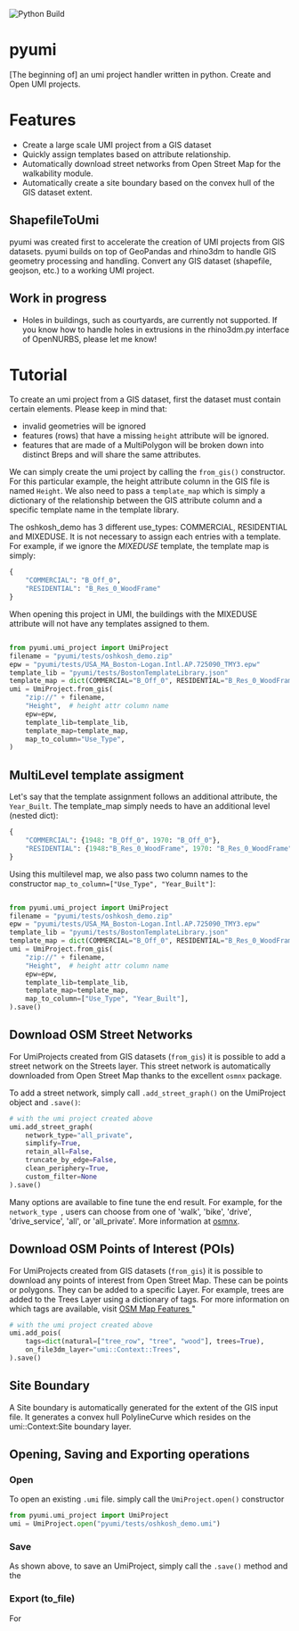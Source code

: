 ![Python Build](https://github.com/samuelduchesne/pyumi/workflows/Python%20Build/badge.svg)

# pyumi

[The beginning of] an umi project handler written in python. Create and Open UMI projects.

# Features

- Create a large scale UMI project from a GIS dataset
- Quickly assign templates based on attribute relationship.
- Automatically download street networks from Open Street Map for the walkability module.
- Automatically create a site boundary based on the convex hull of the GIS dataset
 extent.
 
## ShapefileToUmi

pyumi was created first to accelerate the creation of UMI projects from GIS datasets.
pyumi builds on top of GeoPandas and rhino3dm to handle GIS geometry processing and
handling. Convert any GIS dataset (shapefile, geojson, etc.) to a working UMI project.

## Work in progress

- Holes in buildings, such as courtyards, are currently not supported. If you know how to
handle holes in extrusions in the rhino3dm.py interface of OpenNURBS, please let me know!

# Tutorial

To create an umi project from a GIS dataset, first the dataset must contain certain elements. Please keep in mind that:
- invalid geometries will be ignored
- features (rows) that have a missing `height` attribute will be ignored.
- features that are made of a MultiPolygon will be broken down into distinct Breps and will share the same attributes.

We can simply create the umi project by calling the `from_gis()` constructor. For this particular example, the height
attribute column in the GIS file is named `Height`. We also need to pass a `template_map` which is simply a 
dictionary of the relationship between the GIS attribute column and a specific template name in the template library.

The oshkosh_demo has 3 different use_types: COMMERCIAL, RESIDENTIAL and MIXEDUSE. It is not necessary to assign each
entries with a template. For example, if we ignore the *MIXEDUSE* template, the template map is simply:
 
```python
{
    "COMMERCIAL": "B_Off_0",
    "RESIDENTIAL": "B_Res_0_WoodFrame"
}
```

When opening this project in UMI, the buildings with the MIXEDUSE attribute will not have any templates assigned to
them.

```python

from pyumi.umi_project import UmiProject
filename = "pyumi/tests/oshkosh_demo.zip"
epw = "pyumi/tests/USA_MA_Boston-Logan.Intl.AP.725090_TMY3.epw"
template_lib = "pyumi/tests/BostonTemplateLibrary.json"
template_map = dict(COMMERCIAL="B_Off_0", RESIDENTIAL="B_Res_0_WoodFrame")
umi = UmiProject.from_gis(
    "zip://" + filename,
    "Height",  # height attr column name
    epw=epw,
    template_lib=template_lib,
    template_map=template_map,
    map_to_column="Use_Type",
)
```

## MultiLevel template assigment

Let's say that the template assignment follows an additional attribute, the `Year_Built`. The template_map simply needs
to have an additional level (nested dict):
 
```python
{
    "COMMERCIAL": {1948: "B_Off_0", 1970: "B_Off_0"},
    "RESIDENTIAL": {1948:"B_Res_0_WoodFrame", 1970: "B_Res_0_WoodFrame"}
}
```

Using this multilevel map, we also pass two column names to the constructor `map_to_column=["Use_Type", "Year_Built"]`:

```python

from pyumi.umi_project import UmiProject
filename = "pyumi/tests/oshkosh_demo.zip"
epw = "pyumi/tests/USA_MA_Boston-Logan.Intl.AP.725090_TMY3.epw"
template_lib = "pyumi/tests/BostonTemplateLibrary.json"
template_map = dict(COMMERCIAL="B_Off_0", RESIDENTIAL="B_Res_0_WoodFrame")
umi = UmiProject.from_gis(
    "zip://" + filename,
    "Height",  # height attr column name
    epw=epw,
    template_lib=template_lib,
    template_map=template_map,
    map_to_column=["Use_Type", "Year_Built"],
).save()
```

## Download OSM Street Networks

For UmiProjects created from GIS datasets (`from_gis`) it is possible to add a street
network on the Streets layer. This street network is automatically downloaded from Open
Street Map thanks to the excellent `osmnx` package.

To add a street network, simply call `.add_street_graph()` on the UmiProject object and
 `.save()`:
 
```python
# with the umi project created above
umi.add_street_graph(
    network_type="all_private",
    simplify=True,
    retain_all=False,
    truncate_by_edge=False,
    clean_periphery=True,
    custom_filter=None
).save()
```

Many options are available to fine tune the end result. For example, for the `network_type
`, users can choose from one of 'walk', 'bike', 'drive', 'drive_service', 'all', or
'all_private'. More information at
[osmnx](https://osmnx.readthedocs.io/en/stable/osmnx.html#osmnx.graph.graph_from_polygon).

## Download OSM Points of Interest (POIs)

For UmiProjects created from GIS datasets (`from_gis`) it is possible to download any
points of interest from Open Street Map. These can be points or polygons. They can be
added to a specific Layer. For example, trees are added to the Trees Layer using a
dictionary of tags. For more information on which tags are available, visit [OSM Map
Features ](https://wiki.openstreetmap.org/wiki/Map_Features)"
  
```python
# with the umi project created above
umi.add_pois(
    tags=dict(natural=["tree_row", "tree", "wood"], trees=True),
    on_file3dm_layer="umi::Context::Trees",
).save()
```

## Site Boundary

A Site boundary is automatically generated for the extent of the GIS input file. It
generates a convex hull PolylineCurve which resides on the umi::Context:Site boundary
layer.


## Opening, Saving and Exporting operations

### Open
To open an existing `.umi` file. simply call the `UmiProject.open()` constructor

```python
from pyumi.umi_project import UmiProject
umi = UmiProject.open("pyumi/tests/oshkosh_demo.umi")
```

### Save
As shown above, to save an UmiProject, simply call the `.save()` method and the 


### Export (to_file)
For 